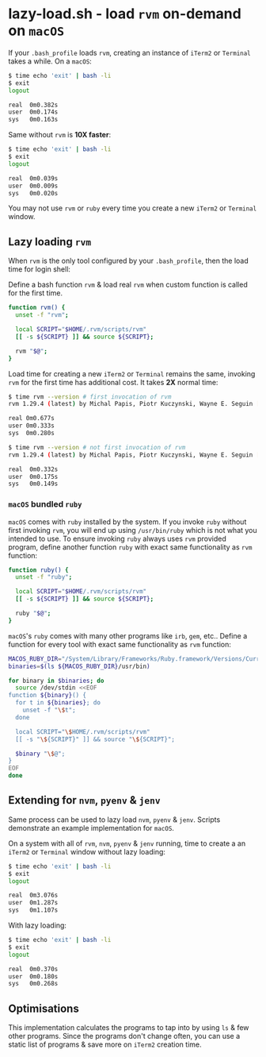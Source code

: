 # lazy-load.sh - load `rvm` on-demand on `macOS`

If your `.bash_profile` loads `rvm`, creating an instance of `iTerm2` or
`Terminal` takes a while. On a `macOS`:
```bash
$ time echo 'exit' | bash -li
$ exit
logout

real  0m0.382s
user  0m0.174s
sys   0m0.163s
```

Same without `rvm` is **10X faster**:
```bash
$ time echo 'exit' | bash -li
$ exit
logout

real  0m0.039s
user  0m0.009s
sys   0m0.020s
```

You may not use `rvm` or `ruby` every time you create a new `iTerm2` or
`Terminal` window.

## Lazy loading `rvm`
When `rvm` is the only tool configured by your `.bash_profile`, then the load
time for login shell:

Define a bash function `rvm` & load real `rvm` when custom function is called
for the first time.

```bash
function rvm() {
  unset -f "rvm";

  local SCRIPT="$HOME/.rvm/scripts/rvm"
  [[ -s ${SCRIPT} ]] && source ${SCRIPT};

  rvm "$@";
}
```

Load time for creating a new `iTerm2` or `Terminal` remains the same, invoking
`rvm` for the first time has additional cost. It takes **2X** normal time:
```bash
$ time rvm --version # first invocation of rvm
rvm 1.29.4 (latest) by Michal Papis, Piotr Kuczynski, Wayne E. Seguin [https://rvm.io]

real 0m0.677s
user 0m0.333s
sys  0m0.280s

$ time rvm --version # not first invocation of rvm
rvm 1.29.4 (latest) by Michal Papis, Piotr Kuczynski, Wayne E. Seguin [https://rvm.io]

real  0m0.332s
user  0m0.175s
sys   0m0.149s
```

### `macOS` bundled `ruby`
`macOS` comes with `ruby` installed by the system. If you invoke `ruby` without
first invoking `rvm`, you will end up using `/usr/bin/ruby` which is not what
you intended to use. To ensure invoking `ruby` always uses `rvm` provided program,
define another function `ruby` with exact same functionality as `rvm` function:
```bash
function ruby() {
  unset -f "ruby";

  local SCRIPT="$HOME/.rvm/scripts/rvm"
  [[ -s ${SCRIPT} ]] && source ${SCRIPT};

  ruby "$@";
}
```

`macOS`'s `ruby` comes with many other programs like `irb`, `gem`, etc.. Define
a function for every tool with exact same functionality as `rvm` function:
```bash
MACOS_RUBY_DIR="/System/Library/Frameworks/Ruby.framework/Versions/Current"
binaries=$(ls ${MACOS_RUBY_DIR}/usr/bin)

for binary in $binaries; do
  source /dev/stdin <<EOF
function ${binary}() {
  for t in ${binaries}; do
    unset -f "\$t";
  done

  local SCRIPT="\$HOME/.rvm/scripts/rvm"
  [[ -s "\${SCRIPT}" ]] && source "\${SCRIPT}";

  $binary "\$@";
}
EOF
done
```

## Extending for `nvm`, `pyenv` & `jenv`
Same process can be used to lazy load `nvm`, `pyenv` & `jenv`. Scripts
demonstrate an example implementation for `macOS`.

On a system with all of `rvm`, `nvm`, `pyenv` & `jenv` running, time to create a
an `iTerm2` or `Terminal` window without lazy loading:
```bash
$ time echo 'exit' | bash -li
$ exit
logout

real  0m3.076s
user  0m1.287s
sys   0m1.107s
```

With lazy loading:
```bash
$ time echo 'exit' | bash -li
$ exit
logout

real  0m0.370s
user  0m0.180s
sys   0m0.268s
```

## Optimisations
This implementation calculates the programs to tap into by using `ls` & few
other programs. Since the programs don't change often, you can use a static
list of programs & save more on `iTerm2` creation time.
